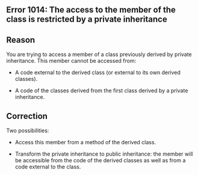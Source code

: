
## Error 1014: The access to the member of the class is restricted by a private inheritance
			



<a name="NOTE1"></a>
<a name="NOTE1_1"></a>


## Reason
<a name="reason_ELTTEXTE000071"></a>
You are trying to access a member of a class previously derived by private inheritance. This member cannot be accessed from:

- A code external to the derived class (or external to its own derived classes).

- A code of the classes derived from the first class derived by a private inheritance.




<a name="NOTE2"></a>
<a name="NOTE2_1"></a>


## Correction
<a name="correction_ELTTEXTE000095"></a>
Two possibilities: 

- Access this member from a method of the derived class. 

- Transform the private inheritance to public inheritance: the member will be accessible from the code of the derived classes as well as from a code external to the class. 






